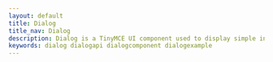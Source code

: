 ```yaml
---
layout: default
title: Dialog
title_nav: Dialog
description: Dialog is a TinyMCE UI component used to display simple information. 
keywords: dialog dialogapi dialogcomponent dialogexample
---
```

